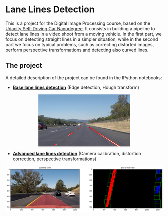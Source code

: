 # Lane Lines Detection
This is a project for the Digital Image Processing course, based on the [Udacity Self-Driving Car Nanodegree](https://www.udacity.com/course/self-driving-car-engineer-nanodegree--nd013). It consists in building a pipeline to detect lane lines in a video shoot from a moving vehicle. In the first part, we focus on detecting straight lines in a simpler situation, while in the second part we focus on typical problems, such as correcting distorted images, perform perspective transformations and detecting also curved lines.

## The project
A detailed description of the project can be found in the IPython notebooks:
- **[Base lane lines detection](https://github.com/pietroventurini/lane-lines-detection/blob/master/Base_lane_lines_detection.ipynb)** (Edge detection, Hough transform)

<img src="examples/line-segments-example.jpg" alt="drawing" style="display:block; margin-left:auto; margin-right:auto; width:21em;"/>

- **[Advanced lane lines detection](https://github.com/pietroventurini/lane-lines-detection/blob/master/Advanced_lane_lines_detection.ipynb)** (Camera calibration, distortion correction, perspective transformations)

<img src="examples/advanced_line_detection.png" alt="drawing" style="display:block; margin-left:auto; margin-right:auto; width:50em;"/>



